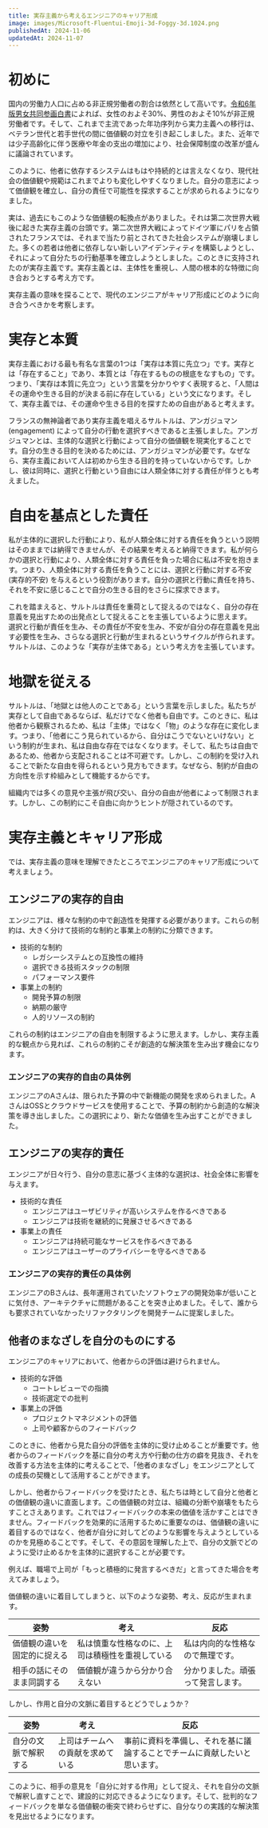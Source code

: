 ```yaml
---
title: 実存主義から考えるエンジニアのキャリア形成
image: images/Microsoft-Fluentui-Emoji-3d-Foggy-3d.1024.png
publishedAt: 2024-11-06
updatedAt: 2024-11-07
---
```

# 初めに

国内の労働力人口に占める非正規労働者の割合は依然として高いです。[令和6年版男女共同参画白書](https://www.gender.go.jp/about_danjo/whitepaper/r06/zentai/pdf/r06_05.pdf)によれば、女性のおよそ30%、男性のおよそ10%が非正規労働者です。そして、これまで主流であった年功序列から実力主義への移行は、ベテラン世代と若手世代の間に価値観の対立を引き起こしました。また、近年では少子高齢化に伴う医療や年金の支出の増加により、社会保障制度の改革が盛んに議論されています。

このように、他者に依存するシステムはもはや持続的とは言えなくなり、現代社会の価値観や規範はこれまでよりも変化しやすくなりました。自分の意志によって価値観を確立し、自分の責任で可能性を探求することが求められるようになりました。

実は、過去にもこのような価値観の転換点がありました。それは第二次世界大戦後に起きた実存主義の台頭です。第二次世界大戦によってドイツ軍にパリを占領されたフランスでは、それまで当たり前とされてきた社会システムが崩壊しました。多くの若者は他者に依存しない新しいアイデンティティを構築しようとし、それによって自分たちの行動基準を確立しようとしました。このときに支持されたのが実存主義です。実存主義とは、主体性を重視し、人間の根本的な特徴に向き合おうとする考え方です。

実存主義の意味を探ることで、現代のエンジニアがキャリア形成にどのように向き合うべきかを考察します。

# 実存と本質

実存主義における最も有名な言葉の1つは「実存は本質に先立つ」です。実存とは「存在すること」であり、本質とは「存在するものの根底をなすもの」です。つまり、「実存は本質に先立つ」という言葉を分かりやすく表現すると、「人間はその運命や生きる目的が決まる前に存在している」という文になります。そして、実存主義では、その運命や生きる目的を探すための自由があると考えます。

フランスの無神論者であり実存主義を唱えるサルトルは、アンガジュマン (engagement) によって自分の行動を選択すべきであると主張しました。アンガジュマンとは、主体的な選択と行動によって自分の価値観を現実化することです。自分の生きる目的を決めるためには、アンガジュマンが必要です。なぜなら、実存主義において人は初めから生きる目的を持っていないからです。しかし、彼は同時に、選択と行動という自由には人類全体に対する責任が伴うとも考えました。

# 自由を基点とした責任

私が主体的に選択した行動により、私が人類全体に対する責任を負うという説明はそのままでは納得できませんが、その結果を考えると納得できます。私が何らかの選択と行動により、人類全体に対する責任を負った場合に私は不安を抱きます。つまり、人類全体に対する責任を負うことには、選択と行動に対する不安 (実存的不安) を与えるという役割があります。自分の選択と行動に責任を持ち、それを不安に感じることで自分の生きる目的をさらに探求できます。

これを踏まえると、サルトルは責任を重荷として捉えるのではなく、自分の存在意義を見出すための出発点として捉えることを主張しているように思えます。 選択と行動が責任を生み、その責任が不安を生み、不安が自分の存在意義を見出す必要性を生み、さらなる選択と行動が生まれるというサイクルが作られます。サルトルは、このような「実存が主体である」という考え方を主張しています。

# 地獄を従える

サルトルは、「地獄とは他人のことである」という言葉を示しました。私たちが実存として自由であるならば、私だけでなく他者も自由です。このときに、私は他者から観察されるため、私は「主体」ではなく「物」のような存在に変化します。つまり、「他者にこう見られているから、自分はこうでないといけない」という制約が生まれ、私は自由な存在ではなくなります。そして、私たちは自由であるため、他者から支配されることは不可避です。しかし、この制約を受け入れることで新たな自由を得られるという見方もできます。なぜなら、制約が自由の方向性を示す枠組みとして機能するからです。

組織内では多くの意見や主張が飛び交い、自分の自由が他者によって制限されます。しかし、この制約にこそ自由に向かうヒントが隠されているのです。

# 実存主義とキャリア形成

では、実存主義の意味を理解できたところでエンジニアのキャリア形成について考えましょう。

## エンジニアの実存的自由

エンジニアは、様々な制約の中で創造性を発揮する必要があります。これらの制約は、大きく分けて技術的な制約と事業上の制約に分類できます。

-   技術的な制約
    -   レガシーシステムとの互換性の維持
    -   選択できる技術スタックの制限
    -   パフォーマンス要件
-   事業上の制約
    -   開発予算の制限
    -   納期の厳守
    -   人的リソースの制約

これらの制約はエンジニアの自由を制限するように思えます。しかし、実存主義的な観点から見れば、これらの制約こそが創造的な解決策を生み出す機会になります。

### エンジニアの実存的自由の具体例

エンジニアのAさんは、限られた予算の中で新機能の開発を求められました。AさんはOSSとクラウドサービスを使用することで、予算の制約から創造的な解決策を導き出しました。この選択により、新たな価値を生み出すことができました。

## エンジニアの実存的責任

エンジニアが日々行う、自分の意志に基づく主体的な選択は、社会全体に影響を与えます。

-   技術的な責任
    -   エンジニアはユーザビリティが高いシステムを作るべきである
    -   エンジニアは技術を継続的に発展させるべきである
-   事業上の責任
    -   エンジニアは持続可能なサービスを作るべきである
    -   エンジニアはユーザーのプライバシーを守るべきである

### エンジニアの実存的責任の具体例

エンジニアのBさんは、長年運用されていたソフトウェアの開発効率が低いことに気付き、アーキテクチャに問題があることを突き止めました。そして、誰からも要求されていなかったリファクタリングを開発チームに提案しました。

## 他者のまなざしを自分のものにする

エンジニアのキャリアにおいて、他者からの評価は避けられません。

-   技術的な評価
    -   コートレビューでの指摘
    -   技術選定での批判
-   事業上の評価
    -   プロジェクトマネジメントの評価
    -   上司や顧客からのフィードバック

このときに、他者から見た自分の評価を主体的に受け止めることが重要です。他者からのフィードバックを基に自分の考え方や行動の仕方の癖を見抜き、それを改善する方法を主体的に考えることで、「他者のまなざし」をエンジニアとしての成長の契機として活用することができます。

しかし、他者からフィードバックを受けたとき、私たちは時として自分と他者との価値観の違いに直面します。この価値観の対立は、組織の分断や崩壊をもたらすことさえあります。これではフィードバックの本来の価値を活かすことはできません。フィードバックを効果的に活用するために重要なのは、価値観の違いに着目するのではなく、他者が自分に対してどのような影響を与えようとしているのかを見極めることです。そして、その意図を理解した上で、自分の文脈でどのように受け止めるかを主体的に選択することが必要です。

例えば、職場で上司が「もっと積極的に発言するべきだ」と言ってきた場合を考えてみましょう。

価値観の違いに着目してしまうと、以下のような姿勢、考え、反応が生まれます。

|  姿勢  | 考え |  反応  |
|  ---  | --- |  ---  |
|  価値観の違いを固定的に捉える  | 私は慎重な性格なのに、上司は積極性を重視している |  私は内向的な性格なので無理です。  |
|  相手の話にそのまま同調する  | 価値観が違うから分かり合えない |  分かりました。頑張って発言します。  |

しかし、作用と自分の文脈に着目するとどうでしょうか？

|  姿勢  | 考え |  反応  |
|  ---  | --- |  ---  |
|  自分の文脈で解釈する  | 上司はチームへの貢献を求めている |  事前に資料を準備し、それを基に議論することでチームに貢献したいと思います。  |

このように、相手の意見を「自分に対する作用」として捉え、それを自分の文脈で解釈し直すことで、建設的に対応できるようになります。そして、批判的なフィードバックを単なる価値観の衝突で終わらせずに、自分なりの実践的な解決策を見出せるようになります。
